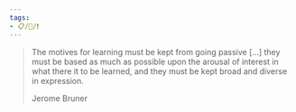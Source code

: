```yaml
---
tags:
- 📋/🌱/❗
---
```


> The motives for learning must be kept from going passive \[...] they must be based as much as possible upon the arousal of interest in what there it to be learned, and they must be kept broad and diverse in expression.
> <div class=signature> Jerome Bruner </div>